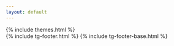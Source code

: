 ```yaml
---
layout: default
---
```


<div id="case-study" class="gs-slide pink page-selector arrow-down inview open" data-url="case-study-page">
  {% include themes.html %}
</div>
{% include tg-footer.html %}
{% include tg-footer-base.html %}
